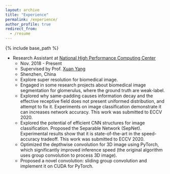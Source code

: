```yaml
---
layout: archive
title: "Experience"
permalink: /experience/
author_profile: true
redirect_from:
  - /resume
---
```


{% include base_path %}

* Research Assistant at [National High Performance Computing Center](<http://nhpcc.szu.edu.cn>)
  * Nov. 2018 - Present
  * Supervised by Prof. [Xuan Yang](<http://nhpcc.szu.edu.cn/web/view66c9.html?path=154-184-&id=667>)
  * Shenzhen, China
  * Explore super resolution for biomedical image.
  * Engaged in some research projects about biomedical image segmentation for glomerulus, where the ground truth are weak-label.
  * Explored why same-padding causes information decay and the effective receptive field does not present uniformed distribution, and attempt to fix it. Experiments on image classification demonstrate it can increases network accuracy. This work was submitted to ECCV 2020.
  * Explored the potential of efficient CNN structures for image classification. Proposed the Separable Network (SepNet). Experimental results show that it is state-of-the-art in the speed-accuracy tradeoff. This work was submitted to ECCV 2020.
  * Optimized the depthwise convolution for 3D image using PyTorch, which significantly improved inference speed (the original algorithm uses group convolution to process 3D image).
  * Proposed a novel convolution: sliding group convolution and implement it on CUDA for PyTorch.


